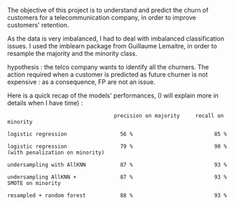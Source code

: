 The objective of this project is to understand and predict the churn of customers for a telecommunication company, in order to improve customers' retention. 

As the data is very imbalanced, I had to deal with imbalanced classification issues.
I used the imblearn package from Guillaume Lemaitre, in order to resample the majority and the minority class.

hypothesis : the telco company wants to identify all the churners. The action required when a customer is predicted as future churner is not expensive : as a consequence, FP are not an issue.

Here is a quick recap of the models' performances, (I will explain more in details when I have time) : 

```
                                  precision on majority     recall on minority  

logistic regression                 56 %                          85 %

logistic regression                 79 %                          90 %
(with penalization on minority)

undersampling with AllKNN           87 %                          93 %

undersampling AllKNN +              87 %                          93 %
SMOTE on minority
          
resampled + random forest           88 %                          93 %
          
```


